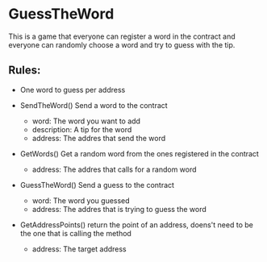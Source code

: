 # GuessTheWord
This is a game that everyone can register a word in the contract and everyone can randomly choose a word and try to guess with the tip.

## Rules:
- One word to guess per address
 
- SendTheWord() Send a word to the contract
    - word: The word you want to add
    - description: A tip for the word
    - address: The addres that send the word
	
- GetWords() Get a random word from the ones registered in the contract
    - address: The addres that calls for a random word
	
- GuessTheWord() Send a guess to the contract   
    - word: The word you guessed
	- address: The addres that is trying to guess the word
	
- GetAddressPoints() return the point of an address, doens't need to be the one that is calling the method
    - address: The target address